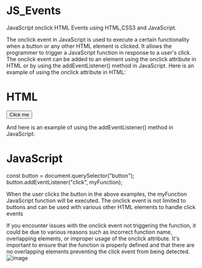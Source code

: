 # JS_Events
JavaScript onclick HTML Events using HTML,CSS3 and JavaScript.

The onclick event in JavaScript is used to execute a certain functionality when a button or any other HTML element is clicked. It allows the programmer to trigger a JavaScript function in response to a user's click. The onclick event can be added to an element using the onclick attribute in HTML or by using the addEventListener() method in JavaScript. Here is an example of using the onclick attribute in HTML:

# HTML

<button onclick="myFunction()">Click me</button>

And here is an example of using the addEventListener() method in JavaScript:

# JavaScript

const button = document.querySelector("button");
button.addEventListener("click", myFunction);

When the user clicks the button in the above examples, the myFunction JavaScript function will be executed. The onclick event is not limited to buttons and can be used with various other HTML elements to handle click events

If you encounter issues with the onclick event not triggering the function, it could be due to various reasons such as incorrect function name, overlapping elements, or improper usage of the onclick attribute. It's important to ensure that the function is properly defined and that there are no overlapping elements preventing the click event from being detected.
![image](https://github.com/RenuckaM/JS_Events/assets/147283564/3de29140-8f8c-4f22-8d9e-3671529062ce)




